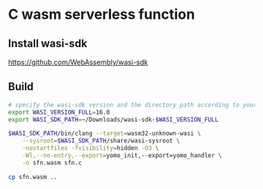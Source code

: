# C wasm serverless function

## Install wasi-sdk

https://github.com/WebAssembly/wasi-sdk

## Build

```sh
# specify the wasi-sdk version and the directory path according to your system
export WASI_VERSION_FULL=16.0
export WASI_SDK_PATH=~/Downloads/wasi-sdk-$WASI_VERSION_FULL

$WASI_SDK_PATH/bin/clang --target=wasm32-unknown-wasi \
    --sysroot=$WASI_SDK_PATH/share/wasi-sysroot \
    -nostartfiles -fvisibility=hidden -O3 \
    -Wl,--no-entry,--export=yomo_init,--export=yomo_handler \
    -o sfn.wasm sfn.c

cp sfn.wasm ..
```
